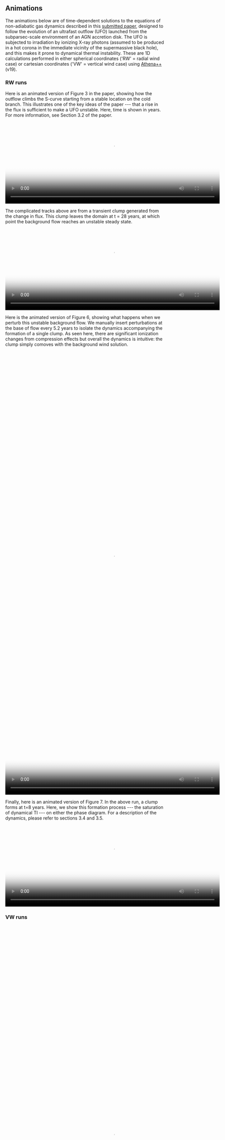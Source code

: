 ## Animations
The animations below are of time-dependent solutions to the equations of non-adiabatic gas dynamics described in this [submitted paper](https://arxiv.org/abs/2111.07440), designed to follow the evolution of an ultrafast outflow (UFO) launched from the subparsec-scale environment of an AGN accretion disk.  The UFO is subjected to irradiation by ionizing X-ray photons (assumed to be produced in a hot corona in the immediate vicinity of the supermassive black hole), and this makes it prone to dynamical thermal instability.  These are 1D calculations performed in either spherical coordinates ('RW' = radial wind case) or cartesian coordinates ('VW' = vertical wind case) using [Athena++](https://github.com/PrincetonUniversity/athena-public-version/wiki) (v19). 

### RW runs
Here is an animated version of Figure 3 in the paper, showing how the outflow climbs the S-curve starting from a stable location on the cold branch.  This illustrates one of the key ideas of the paper --- that a rise in the flux is sufficient to make a UFO unstable.  Here, time is shown in years.  For more information, see Section 3.2 of the paper.  
<video poster="fig3.png" width="675" height="270" controls preload> 
    <source src="rw_unstable.mp4" media="only screen and (min-device-width: 568px)"></source> 
    <source src="rw_unstable.mp4" media="only screen and (max-device-width: 568px)"></source> 
</video>

The complicated tracks above are from a transient clump generated from the change in flux. This clump leaves the domain at t = 28 years, at which point the background flow reaches an unstable steady state.
<video poster="fig3.png" width="675" height="270" controls preload> 
    <source src="rw_unstable_p2.mp4" media="only screen and (min-device-width: 568px)"></source> 
    <source src="rw_unstable_p2.mp4" media="only screen and (max-device-width: 568px)"></source> 
</video>

Here is the animated version of Figure 6, showing what happens when we perturb this unstable background flow.  We manually insert perturbations at the base of flow every 5.2 years to isolate the dynamics accompanying the formation of a single clump. As seen here, there are significant ionization changes from compression effects but overall the dynamics is intuitive: the clump simply comoves with the background wind solution.
<video poster="fig6rw.png" width="675" height="1408" controls preload> 
    <source src="rwmovie.mp4" media="only screen and (min-device-width: 568px)"></source> 
    <source src="rwmovie.mp4" media="only screen and (max-device-width: 568px)"></source> 
</video>

Finally, here is an animated version of Figure 7.  In the above run, a clump forms at t=8 years.  Here, we show this formation process --- the saturation of dynamical TI --- on either the phase diagram.  For a description of the dynamics, please refer to sections 3.4 and 3.5.  
<video poster="fig7.png" width="675" height="270" controls preload> 
    <source src="rw_phase.mp4" media="only screen and (min-device-width: 568px)"></source> 
    <source src="rw_phase.mp4" media="only screen and (max-device-width: 568px)"></source> 
</video>

### VW runs
<video poster="fig6vw.png" width="675" height="1408" controls preload> 
    <source src="vwmovie.mp4" media="only screen and (min-device-width: 568px)"></source> 
    <source src="vwmovie.mp4" media="only screen and (max-device-width: 568px)"></source> 
</video>

<video poster="fig7.png" width="675" height="270" controls preload> 
    <source src="vw_phase.mp4" media="only screen and (min-device-width: 568px)"></source> 
    <source src="vw_phase.mp4" media="only screen and (max-device-width: 568px)"></source> 
</video>

### Acknowledgements
These simulations were run on the Pleiades supercomputer at NASA's Advanced Supercomputing facility under the HEC Program allocation SMD-20-10568625.  We thank the [Athena++](https://github.com/PrincetonUniversity/athena-public-version/graphs/contributors) development team for maintaining this code. 
